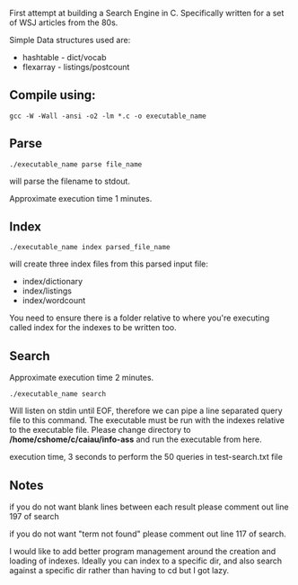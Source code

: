
  
First attempt at building a Search Engine in C. Specifically written for a set of WSJ articles from the 80s. 

Simple Data structures used are:

- hashtable - dict/vocab
- flexarray - listings/postcount



## Compile using:

 
    gcc -W -Wall -ansi -o2 -lm *.c -o executable_name


## Parse

    ./executable_name parse file_name

will parse the filename to stdout.

Approximate execution time 1 minutes.

## Index

    ./executable_name index parsed_file_name

will create three index files from this parsed input file:

 - index/dictionary
 - index/listings
 - index/wordcount
 

You need to ensure there is a folder relative to where you're executing called index for the indexes to be written too.

## Search

Approximate execution time 2 minutes.
 

    ./executable_name search

Will listen on stdin until EOF, therefore we can pipe a line separated query file to this command. The executable must be run with the indexes relative to the executable file. Please change directory to **/home/cshome/c/caiau/info-ass** and run the executable from here.

execution time, 3 seconds to perform the 50 queries in test-search.txt file
    
## Notes

  
if you do not want blank lines between each result please comment out line 197 of search

if you do not want "term not found" please comment out line 117 of search.

I would like to add better program management around the creation and loading of indexes. Ideally you can index to a specific dir, and also search against a specific dir rather than having to cd but I got lazy.